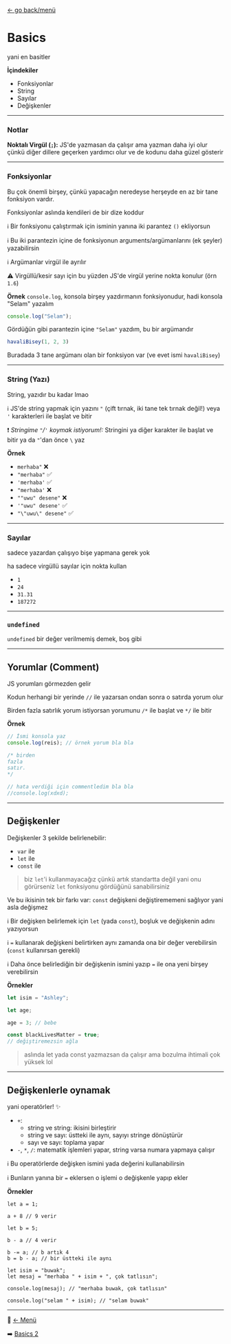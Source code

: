 [← go back/menü](./README.md)

# Basics
yani en basitler

**İçindekiler**
- Fonksiyonlar
- String
- Sayılar
- Değişkenler

---

### Notlar

**Noktalı Virgül (`;`):** JS'de yazmasan da çalışır ama yazman daha iyi olur çünkü diğer dillere geçerken yardımcı olur ve de kodunu daha güzel gösterir

---

### Fonksiyonlar

Bu çok önemli birşey, çünkü yapacağın neredeyse herşeyde en az bir tane fonksiyon vardır.

Fonksiyonlar aslında kendileri de bir dize koddur

ℹ️ Bir fonksiyonu çalıştırmak için isminin yanına iki parantez `()` ekliyorsun

ℹ️ Bu iki parantezin içine de fonksiyonun arguments/argümanlarını (ek şeyler) yazabilirsin

ℹ️ Argümanlar virgül ile ayrılır

⚠️ Virgüllü/kesir sayı için bu yüzden JS'de virgül yerine nokta konulur (örn `1.6`)

**Örnek**
`console.log`, konsola birşey yazdırmanın fonksiyonudur, hadi konsola "Selam" yazalım

```js
console.log("Selam");
```

Gördüğün gibi parantezin içine `"Selam"` yazdım, bu bir argümandır

```js
havaliBisey(1, 2, 3)
```

Buradada 3 tane argümanı olan bir fonksiyon var (ve evet ismi `havaliBisey`)

---

### String (Yazı)

String, yazıdır bu kadar lmao

ℹ️ JS'de string yapmak için yazını `"` (çift tırnak, iki tane tek tırnak değil!) veya `'` karakterleri ile başlat ve bitir

❗ *Stringime `"`/`'` koymak istiyorum!:* Stringini ya diğer karakter ile başlat ve bitir ya da `"`'dan önce `\` yaz

**Örnek**

- `merhaba"` ❌
- `"merhaba"` ✅
- `'merhaba'` ✅
- `"merhaba'` ❌
- `""uwu" desene"` ❌
- `'"uwu" desene'` ✅
- `"\"uwu\" desene"` ✅

---

### Sayılar

sadece yazardan çalışıyo bişe yapmana gerek yok

ha sadece virgüllü sayılar için nokta kullan

- `1`
- `24`
- `31.31`
- `187272`

---

### `undefined`

`undefined` bir değer verilmemiş demek, boş gibi

---

## Yorumlar (Comment)

JS yorumları görmezden gelir

Kodun herhangi bir yerinde `//` ile yazarsan ondan sonra o satırda yorum olur

Birden fazla satırlık yorum istiyorsan yorumunu `/*` ile başlat ve `*/` ile bitir

**Örnek**
```js
// İsmi konsola yaz
console.log(reis); // örnek yorum bla bla

/* birden
fazla
satır.
*/

// hata verdiği için commentledim bla bla
//console.log(xdxd);
```

---

## Değişkenler

Değişkenler 3 şekilde belirlenebilir:
- `var` ile
- `let` ile
- `const` ile

> biz `let`'i kullanmayacağız çünkü artık standartta değil
> yani onu görürseniz `let` fonksiyonu gördüğünü sanabilirsiniz

Ve bu ikisinin tek bir farkı var: `const` değişkeni değiştirememeni sağlıyor yani asla değişmez

ℹ️ Bir değişken belirlemek için `let` (yada `const`), boşluk ve değişkenin adını yazıyorsun

ℹ️ `=` kullanarak değişkeni belirtirken aynı zamanda ona bir değer verebilirsin (`const` kullanırsan gerekli)

ℹ️ Daha önce belirlediğin bir değişkenin ismini yazıp `=` ile ona yeni birşey verebilirsin

**Örnekler**

```js
let isim = "Ashley";

let age;

age = 3; // bebe

const blackLivesMatter = true;
// değiştiremezsin ağla
```

> aslında let yada const yazmazsan da çalışır ama bozulma ihtimali çok yüksek lol

---

## Değişkenlerle oynamak

yani operatörler! ✨

- `+`:
   - string ve string: ikisini birleştirir
   - string ve sayı: üstteki ile aynı, sayıyı stringe dönüştürür
   - sayı ve sayı: toplama yapar
- `-`, `*`, `/`: matematik işlemleri yapar, string varsa numara yapmaya çalışır

ℹ️ Bu operatörlerde değişken ismini yada değerini kullanabilirsin

ℹ️ Bunların yanına bir `=` eklersen o işlemi o değişkenle yapıp ekler

**Örnekler**

```
let a = 1;

a + 8 // 9 verir

let b = 5;

b - a // 4 verir

b -= a; // b artık 4
b = b - a; // bir üstteki ile aynı
```

```
let isim = "buwak";
let mesaj = "merhaba " + isim + ", çok tatlısın";

console.log(mesaj); // "merhaba buwak, çok tatlısın"

console.log("selam " + isim); // "selam buwak"
```

---

📜 [← Menü](./README.md)

➡️ [Basics 2](./Basics2.md)
